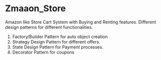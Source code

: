 # Zmaaon_Store
Amazon like Store Cart System with Buying and Renting features.
Different design patterns for different functionalities.
1. Factory/Builder Pattern for auto object creation
2. Strategy Design Pattern for different offers.
3. State Design Pattern for Payment processes.
4. Decorator Pattern for coupons

